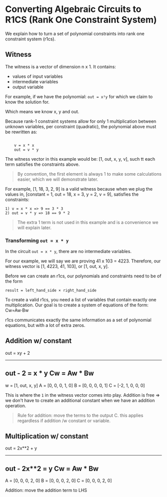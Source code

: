 # Converting Algebraic Circuits to R1CS (Rank One Constraint System)

We explain how to turn a set of polynomial constraints into rank one constraint system (r1cs).

## Witness

The witness is a vector of dimension n x 1.
It contains:

- values of input variables
- intermediate variables
- output variable

For example, if we have the polynomial: `out = x²y`
for which we claim to know the solution for.

Which means we know x, y and out.

Because rank-1 constraint systems allow for only 1 multiplication between unknown variables, per constraint (quadratic), the polynomial above must be rewritten as:

```solidity
    
    v = x * x  
    out = v * y
```

The witness vector in this example would be: [1, out, x, y, v], such tt each term satisfies the constraints above.
>By convention, the first element is always 1 to make some calculations easier, which we will demonstrate later.

For example, [1, 18, 3, 2, 9] is a valid witness because when we plug the values in,
[constant = 1, out = 18, x = 3, y = 2, v = 9], satisfies the constraints:

```solidity
1) v = x * x => 9 == 3 * 3
2) out = v * y => 18 == 9 * 2
```
> The extra 1 term is not used in this example and is a convenience we will explain later.

### Transforming `out = x * y`

In the circuit `out = x * y`, there are no intermediate variables.

For our example, we will say we are proving 41 x 103 = 4223.
Therefore, our witness vector is [1, 4223, 41, 103], or [1, out, x, y].

Before we can create an r1cs, our polynomials and constraints need to be of the form

`result = left_hand_side × right_hand_side`

To create a valid r1cs, you need a list of variables that contain exactly one multiplication.
Our goal is to create a system of equations of the form:
Cw=Aw⋅Bw



r1cs communicates exactly the same information as a set of polynomial equations, but with a lot of extra zeros.

## Addition w/ constant

out = xy + 2

-----------------
out - 2 = x * y
Cw = Aw * Bw
-----------------

w = [1, out, x, y]
A = [0, 0, 0, 1, 0]
B = [0, 0, 0, 0, 1]
C = [-2, 1, 0, 0, 0]

This is where the `1` in the witness vector comes into play.
Addition is free => we don't have to create an additional constant when we have an addition operation.

>Rule for addition: move the terms to the output C. this applies regardless if addition /w constant or variable.

## Multiplication w/ constant

out = 2x**2 + y

-----------------
out - 2x**2 = y
Cw = Aw * Bw
-----------------

A = [0, 0, 0, 2, 0]
B = [0, 0, 0, 2, 0]
C = [0, 0, 0, 2, 0]

Addition: move the addition term to LHS

